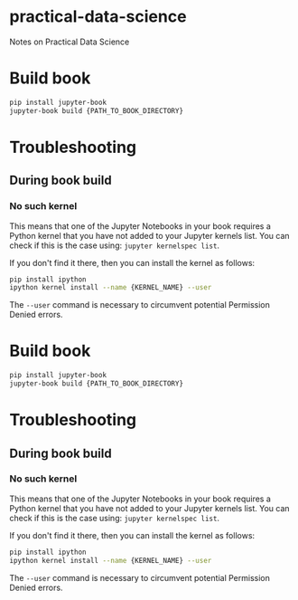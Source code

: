 # practical-data-science
Notes on Practical Data Science

# Build book
```bash
pip install jupyter-book
jupyter-book build {PATH_TO_BOOK_DIRECTORY}
```

# Troubleshooting

## During book build

### No such kernel
This means that one of the Jupyter Notebooks in your book requires a Python 
kernel that you have not added to your Jupyter kernels list. You can check 
if this is the case using: `jupyter kernelspec list`.

If you don't find it there, then you can install the kernel as follows:
```bash
pip install ipython
ipython kernel install --name {KERNEL_NAME} --user
```

The `--user` command is necessary to circumvent potential Permission Denied 
errors.

# Build book
```bash
pip install jupyter-book
jupyter-book build {PATH_TO_BOOK_DIRECTORY}
```

# Troubleshooting

## During book build

### No such kernel
This means that one of the Jupyter Notebooks in your book requires a Python 
kernel that you have not added to your Jupyter kernels list. You can check 
if this is the case using: `jupyter kernelspec list`.

If you don't find it there, then you can install the kernel as follows:
```bash
pip install ipython
ipython kernel install --name {KERNEL_NAME} --user
```

The `--user` command is necessary to circumvent potential Permission Denied 
errors.